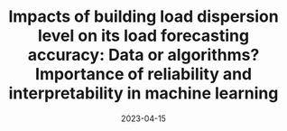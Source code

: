 ---
title: "Impacts of building load dispersion level on its load forecasting accuracy: Data or algorithms? Importance of reliability and interpretability in machine learning"
date: 2023-04-15
authors: ["Maomao Hu", "Bruce Stephen", "Jethro Browell", "Stephen Haben", "David C.H. Wallom"]
publication_types: ["2"]
featured: false
publication: "*Energy and Buildings*"
doi: "https://doi.org/10.1016/j.enbuild.2023.112896"
---